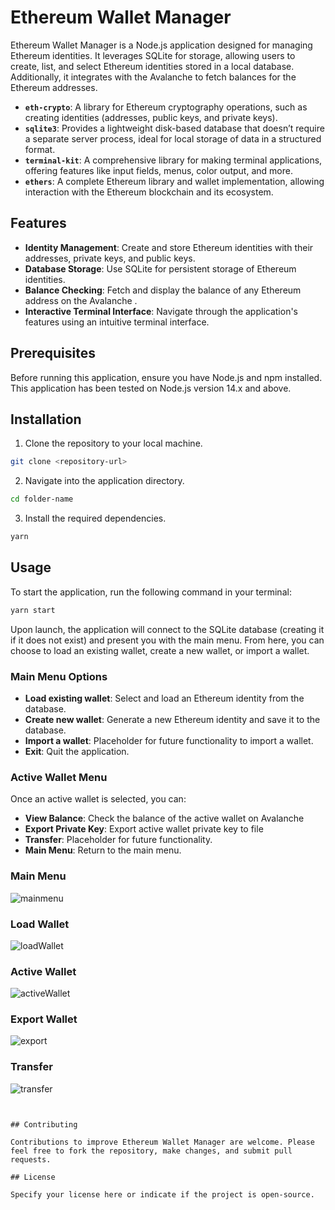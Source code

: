 
# Ethereum Wallet Manager

Ethereum Wallet Manager is a Node.js application designed for managing Ethereum identities. It leverages SQLite for storage, allowing users to create, list, and select Ethereum identities stored in a local database. Additionally, it integrates with the Avalanche to fetch balances for the Ethereum addresses.

- **`eth-crypto`**: A library for Ethereum cryptography operations, such as creating identities (addresses, public keys, and private keys).
- **`sqlite3`**: Provides a lightweight disk-based database that doesn’t require a separate server process, ideal for local storage of data in a structured format.
- **`terminal-kit`**: A comprehensive library for making terminal applications, offering features like input fields, menus, color output, and more.
- **`ethers`**: A complete Ethereum library and wallet implementation, allowing interaction with the Ethereum blockchain and its ecosystem.

## Features

- **Identity Management**: Create and store Ethereum identities with their addresses, private keys, and public keys.
- **Database Storage**: Use SQLite for persistent storage of Ethereum identities.
- **Balance Checking**: Fetch and display the balance of any Ethereum address on the Avalanche .
- **Interactive Terminal Interface**: Navigate through the application's features using an intuitive terminal interface.

## Prerequisites

Before running this application, ensure you have Node.js and npm installed. This application has been tested on Node.js version 14.x and above.

## Installation

1. Clone the repository to your local machine.

```bash {"id":"01HQBY5GZVMA36CBXABY778WTF"}
git clone <repository-url>

```

2. Navigate into the application directory.

```bash {"id":"01HQBY5GZWBBHVSTP8FBPR5XE3"}
cd folder-name

```

3. Install the required dependencies.

```bash {"id":"01HQBY5GZWBBHVSTP8FDARCR4Q"}
yarn

```

## Usage

To start the application, run the following command in your terminal:

```bash {"id":"01HQBY5GZWBBHVSTP8FGY8MY5V"}
yarn start

```

Upon launch, the application will connect to the SQLite database (creating it if it does not exist) and present you with the main menu. From here, you can choose to load an existing wallet, create a new wallet, or import a wallet.

### Main Menu Options

- **Load existing wallet**: Select and load an Ethereum identity from the database.
- **Create new wallet**: Generate a new Ethereum identity and save it to the database.
- **Import a wallet**: Placeholder for future functionality to import a wallet.
- **Exit**: Quit the application.

### Active Wallet Menu

Once an active wallet is selected, you can:

- **View Balance**: Check the balance of the active wallet on Avalanche
- **Export Private Key**: Export active wallet private key to file
- **Transfer**: Placeholder for future functionality.
- **Main Menu**: Return to the main menu.

### Main Menu
![mainmenu](https://github.com/bunyCloud/nodejs-eth-wallet-manager/assets/112536156/6a73384c-6dbe-4060-9280-94f2ab337361)
### Load Wallet
![loadWallet](https://github.com/bunyCloud/nodejs-eth-wallet-manager/assets/112536156/958e877d-ba86-4b9d-8189-6667bb273074)

### Active Wallet
![activeWallet](https://github.com/bunyCloud/nodejs-eth-wallet-manager/assets/112536156/c09022d9-83ae-43c8-b846-ce1c125a6e93)


### Export Wallet
![export](https://github.com/bunyCloud/nodejs-eth-wallet-manager/assets/112536156/684578a9-7306-4fdd-94ac-8df6b58881c4)

### Transfer
![transfer](https://github.com/bunyCloud/nodejs-eth-wallet-manager/assets/112536156/7e9abb4f-5681-4dc7-986c-d0f6e18f5aa0)

```


## Contributing

Contributions to improve Ethereum Wallet Manager are welcome. Please feel free to fork the repository, make changes, and submit pull requests.

## License

Specify your license here or indicate if the project is open-source.
